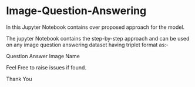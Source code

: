 # Image-Question-Answering
In this Jupyter Notebook contains over proposed approach for the model.

The jupyter Notebook contains the step-by-step approach and can be used on any image question answering dataset having triplet format as:-

Question
Answer
Image Name

Feel Free to raise issues if found.

Thank You
